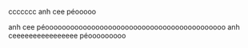 ccccccc
anh cee péooooo

anh cee péooooooooooooooooooooooooooooooooooooooooooo
anh ceeeeeeeeeeeeeeee péooooooooo

